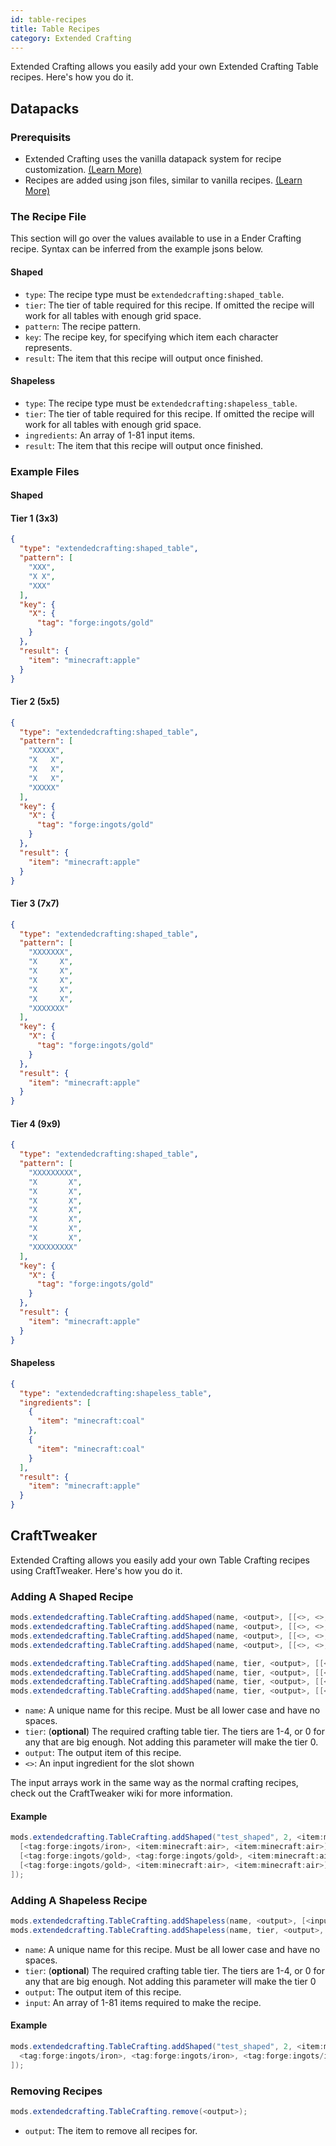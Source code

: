 ```yaml
---
id: table-recipes
title: Table Recipes
category: Extended Crafting
---
```


Extended Crafting allows you easily add your own Extended Crafting Table recipes. Here's how you do it.
## Datapacks
### Prerequisits
- Extended Crafting uses the vanilla datapack system for recipe customization. [(Learn More)](https://minecraft.gamepedia.com/Data_pack)
- Recipes are added using json files, similar to vanilla recipes. [(Learn More)](https://minecraft.gamepedia.com/Recipe)

### The Recipe File
This section will go over the values available to use in a Ender Crafting recipe. Syntax can be inferred from the example jsons below.
#### Shaped
- `type`: The recipe type must be `extendedcrafting:shaped_table`.
- `tier`: The tier of table required for this recipe. If omitted the recipe will work for all tables with enough grid space.
- `pattern`: The recipe pattern.
- `key`: The recipe key, for specifying which item each character represents.
- `result`: The item that this recipe will output once finished.

#### Shapeless
- `type`: The recipe type must be `extendedcrafting:shapeless_table`.
- `tier`: The tier of table required for this recipe. If omitted the recipe will work for all tables with enough grid space.
- `ingredients`: An array of 1-81 input items.
- `result`: The item that this recipe will output once finished.

### Example Files
#### Shaped
#### Tier 1 (3x3)
```json
{
  "type": "extendedcrafting:shaped_table",
  "pattern": [
    "XXX",
    "X X",
    "XXX"
  ],
  "key": {
    "X": {
      "tag": "forge:ingots/gold"
    }
  },
  "result": {
    "item": "minecraft:apple"
  }
}
```
#### Tier 2 (5x5)
```json
{
  "type": "extendedcrafting:shaped_table",
  "pattern": [
    "XXXXX",
    "X   X",
    "X   X",
    "X   X",
    "XXXXX"
  ],
  "key": {
    "X": {
      "tag": "forge:ingots/gold"
    }
  },
  "result": {
    "item": "minecraft:apple"
  }
}
```
#### Tier 3 (7x7)
```json
{
  "type": "extendedcrafting:shaped_table",
  "pattern": [
    "XXXXXXX",
    "X     X",
    "X     X",
    "X     X",
    "X     X",
    "X     X",
    "XXXXXXX"
  ],
  "key": {
    "X": {
      "tag": "forge:ingots/gold"
    }
  },
  "result": {
    "item": "minecraft:apple"
  }
}
```
#### Tier 4 (9x9)
```json
{
  "type": "extendedcrafting:shaped_table",
  "pattern": [
    "XXXXXXXXX",
    "X       X",
    "X       X",
    "X       X",
    "X       X",
    "X       X",
    "X       X",
    "X       X",
    "XXXXXXXXX"
  ],
  "key": {
    "X": {
      "tag": "forge:ingots/gold"
    }
  },
  "result": {
    "item": "minecraft:apple"
  }
}
```

#### Shapeless
```json
{
  "type": "extendedcrafting:shapeless_table",
  "ingredients": [
    {
      "item": "minecraft:coal"
    },
    {
      "item": "minecraft:coal"
    }
  ],
  "result": {
    "item": "minecraft:apple"
  }
}
```

## CraftTweaker

Extended Crafting allows you easily add your own Table Crafting recipes using CraftTweaker. Here's how you do it.

### Adding A Shaped Recipe
```java
mods.extendedcrafting.TableCrafting.addShaped(name, <output>, [[<>, <>, <>], [<>, <>, <>], [<>, <>, <>]]);  
mods.extendedcrafting.TableCrafting.addShaped(name, <output>, [[<>, <>, <>, <>, <>], [<>, <>, <>, <>, <>], [<>, <>, <>, <>, <>], [<>, <>, <>, <>, <>], [<>, <>, <>, <>, <>]]);  
mods.extendedcrafting.TableCrafting.addShaped(name, <output>, [[<>, <>, <>, <>, <>, <>, <>], [<>, <>, <>, <>, <>, <>, <>], [<>, <>, <>, <>, <>, <>, <>], [<>, <>, <>, <>, <>, <>, <>], [<>, <>, <>, <>, <>, <>, <>], [<>, <>, <>, <>, <>, <>, <>], [<>, <>, <>, <>, <>, <>, <>]]);  
mods.extendedcrafting.TableCrafting.addShaped(name, <output>, [[<>, <>, <>, <>, <>, <>, <>, <>, <>], [<>, <>, <>, <>, <>, <>, <>, <>, <>], [<>, <>, <>, <>, <>, <>, <>, <>, <>], [<>, <>, <>, <>, <>, <>, <>, <>, <>], [<>, <>, <>, <>, <>, <>, <>, <>, <>], [<>, <>, <>, <>, <>, <>, <>, <>, <>], [<>, <>, <>, <>, <>, <>, <>, <>, <>], [<>, <>, <>, <>, <>, <>, <>, <>, <>], [<>, <>, <>, <>, <>, <>, <>, <>, <>]]);  

mods.extendedcrafting.TableCrafting.addShaped(name, tier, <output>, [[<>, <>, <>], [<>, <>, <>], [<>, <>, <>]]);  
mods.extendedcrafting.TableCrafting.addShaped(name, tier, <output>, [[<>, <>, <>, <>, <>], [<>, <>, <>, <>, <>], [<>, <>, <>, <>, <>], [<>, <>, <>, <>, <>], [<>, <>, <>, <>, <>]]);  
mods.extendedcrafting.TableCrafting.addShaped(name, tier, <output>, [[<>, <>, <>, <>, <>, <>, <>], [<>, <>, <>, <>, <>, <>, <>], [<>, <>, <>, <>, <>, <>, <>], [<>, <>, <>, <>, <>, <>, <>], [<>, <>, <>, <>, <>, <>, <>], [<>, <>, <>, <>, <>, <>, <>], [<>, <>, <>, <>, <>, <>, <>]]);  
mods.extendedcrafting.TableCrafting.addShaped(name, tier, <output>, [[<>, <>, <>, <>, <>, <>, <>, <>, <>], [<>, <>, <>, <>, <>, <>, <>, <>, <>], [<>, <>, <>, <>, <>, <>, <>, <>, <>], [<>, <>, <>, <>, <>, <>, <>, <>, <>], [<>, <>, <>, <>, <>, <>, <>, <>, <>], [<>, <>, <>, <>, <>, <>, <>, <>, <>], [<>, <>, <>, <>, <>, <>, <>, <>, <>], [<>, <>, <>, <>, <>, <>, <>, <>, <>], [<>, <>, <>, <>, <>, <>, <>, <>, <>]]);
```

- `name`: A unique name for this recipe. Must be all lower case and have no spaces.
- `tier`: (**optional**) The required crafting table tier. The tiers are 1-4, or 0 for any that are big enough. Not adding this parameter will make the tier 0.
- `output`: The output item of this recipe.
- `<>`: An input ingredient for the slot shown

The input arrays work in the same way as the normal crafting recipes, check out the CraftTweaker wiki for more information.

#### Example
```java
mods.extendedcrafting.TableCrafting.addShaped("test_shaped", 2, <item:minecraft:stick>, [
  [<tag:forge:ingots/iron>, <item:minecraft:air>, <item:minecraft:air>], 
  [<tag:forge:ingots/gold>, <tag:forge:ingots/gold>, <item:minecraft:air>], 
  [<tag:forge:ingots/gold>, <item:minecraft:air>, <item:minecraft:air>]
]);
```

### Adding A Shapeless Recipe
```java
mods.extendedcrafting.TableCrafting.addShapeless(name, <output>, [<input>, <input>]); 
mods.extendedcrafting.TableCrafting.addShapeless(name, tier, <output>, [<input>, <input>]);  
```

- `name`: A unique name for this recipe. Must be all lower case and have no spaces.
- `tier`: (**optional**) The required crafting table tier. The tiers are 1-4, or 0 for any that are big enough. Not adding this parameter will make the tier 0
- `output`: The output item of this recipe.
- `input`: An array of 1-81 items required to make the recipe.

#### Example
```java
mods.extendedcrafting.TableCrafting.addShaped("test_shaped", 2, <item:minecraft:stick>, [
  <tag:forge:ingots/iron>, <tag:forge:ingots/iron>, <tag:forge:ingots/iron>, <tag:forge:ingots/iron>
]);
```

### Removing Recipes
```java
mods.extendedcrafting.TableCrafting.remove(<output>);
```

- `output`: The item to remove all recipes for.
